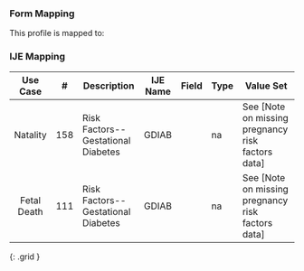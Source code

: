 ### Form Mapping
This profile is mapped to:

### IJE Mapping

| **Use Case** |  **#**   |  **Description**  | **IJE Name**  |  **Field**  |  **Type**  | **Value Set**  |
| :---------: | --------------- | ------------ | ------------- | ---------- | ---------- | -------------- |
| Natality | 158 | Risk Factors--Gestational Diabetes | GDIAB |  |na |See [Note on missing pregnancy risk factors data] |
| Fetal Death | 111 | Risk Factors--Gestational Diabetes | GDIAB |  |na |See [Note on missing pregnancy risk factors data] |
{: .grid }
